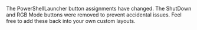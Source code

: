 The PowerShellLauncher button assignments have changed. The ShutDown and RGB Mode buttons were removed to prevent accidental issues. Feel free to add these back into your own custom layouts.
